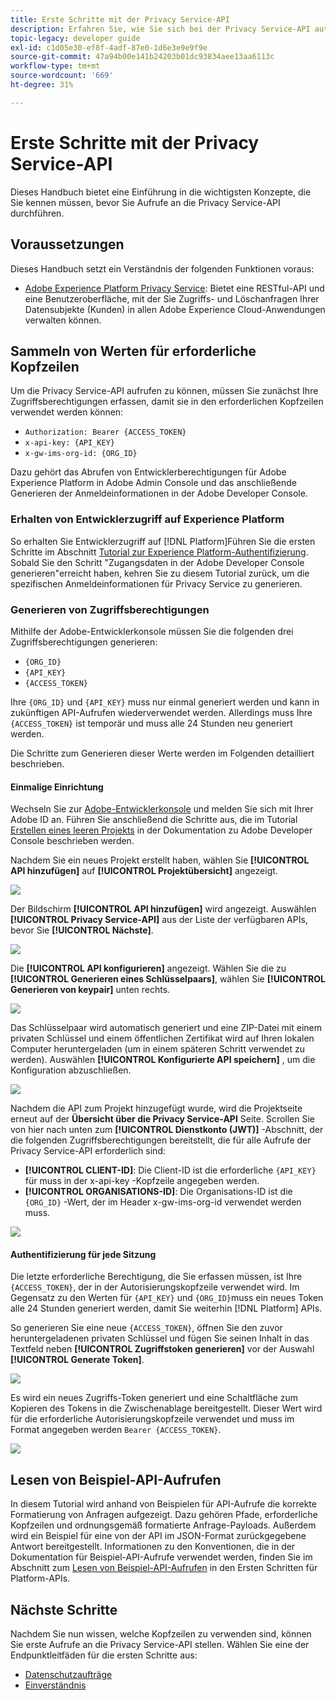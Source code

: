 ```yaml
---
title: Erste Schritte mit der Privacy Service-API
description: Erfahren Sie, wie Sie sich bei der Privacy Service-API authentifizieren und wie Sie Beispiel-API-Aufrufe in der Dokumentation interpretieren.
topic-legacy: developer guide
exl-id: c1d05e30-ef8f-4adf-87e0-1d6e3e9e9f9e
source-git-commit: 47a94b00e141b24203b01dc93834aee13aa6113c
workflow-type: tm+mt
source-wordcount: '669'
ht-degree: 31%

---
```


# Erste Schritte mit der Privacy Service-API

Dieses Handbuch bietet eine Einführung in die wichtigsten Konzepte, die Sie kennen müssen, bevor Sie Aufrufe an die Privacy Service-API durchführen.

## Voraussetzungen

Dieses Handbuch setzt ein Verständnis der folgenden Funktionen voraus:

* [Adobe Experience Platform Privacy Service](../home.md): Bietet eine RESTful-API und eine Benutzeroberfläche, mit der Sie Zugriffs- und Löschanfragen Ihrer Datensubjekte (Kunden) in allen Adobe Experience Cloud-Anwendungen verwalten können.

## Sammeln von Werten für erforderliche Kopfzeilen

Um die Privacy Service-API aufrufen zu können, müssen Sie zunächst Ihre Zugriffsberechtigungen erfassen, damit sie in den erforderlichen Kopfzeilen verwendet werden können:

* `Authorization: Bearer {ACCESS_TOKEN}`
* `x-api-key: {API_KEY}`
* `x-gw-ims-org-id: {ORG_ID}`

Dazu gehört das Abrufen von Entwicklerberechtigungen für Adobe Experience Platform in Adobe Admin Console und das anschließende Generieren der Anmeldeinformationen in der Adobe Developer Console.

### Erhalten von Entwicklerzugriff auf Experience Platform

So erhalten Sie Entwicklerzugriff auf [!DNL Platform]Führen Sie die ersten Schritte im Abschnitt [Tutorial zur Experience Platform-Authentifizierung](https://experienceleague.adobe.com/docs/experience-platform/landing/platform-apis/api-authentication.html?lang=de). Sobald Sie den Schritt &quot;Zugangsdaten in der Adobe Developer Console generieren&quot;erreicht haben, kehren Sie zu diesem Tutorial zurück, um die spezifischen Anmeldeinformationen für Privacy Service zu generieren.

### Generieren von Zugriffsberechtigungen

Mithilfe der Adobe-Entwicklerkonsole müssen Sie die folgenden drei Zugriffsberechtigungen generieren:

* `{ORG_ID}`
* `{API_KEY}`
* `{ACCESS_TOKEN}`

Ihre `{ORG_ID}` und `{API_KEY}` muss nur einmal generiert werden und kann in zukünftigen API-Aufrufen wiederverwendet werden. Allerdings muss Ihre `{ACCESS_TOKEN}` ist temporär und muss alle 24 Stunden neu generiert werden.

Die Schritte zum Generieren dieser Werte werden im Folgenden detailliert beschrieben.

#### Einmalige Einrichtung

Wechseln Sie zur [Adobe-Entwicklerkonsole](https://www.adobe.com/go/devs_console_ui) und melden Sie sich mit Ihrer Adobe ID an. Führen Sie anschließend die Schritte aus, die im Tutorial [Erstellen eines leeren Projekts](https://www.adobe.io/apis/experienceplatform/console/docs.html#!AdobeDocs/adobeio-console/master/projects-empty.md) in der Dokumentation zu Adobe Developer Console beschrieben werden.

Nachdem Sie ein neues Projekt erstellt haben, wählen Sie **[!UICONTROL API hinzufügen]** auf **[!UICONTROL Projektübersicht]** angezeigt.

![](../images/api/getting-started/add-api-button.png)

Der Bildschirm **[!UICONTROL API hinzufügen]** wird angezeigt. Auswählen **[!UICONTROL Privacy Service-API]** aus der Liste der verfügbaren APIs, bevor Sie **[!UICONTROL Nächste]**.

![](../images/api/getting-started/add-privacy-service-api.png)

Die **[!UICONTROL API konfigurieren]** angezeigt. Wählen Sie die zu **[!UICONTROL Generieren eines Schlüsselpaars]**, wählen Sie **[!UICONTROL Generieren von keypair]** unten rechts.

![](../images/api/getting-started/generate-key-pair.png)

Das Schlüsselpaar wird automatisch generiert und eine ZIP-Datei mit einem privaten Schlüssel und einem öffentlichen Zertifikat wird auf Ihren lokalen Computer heruntergeladen (um in einem späteren Schritt verwendet zu werden). Auswählen **[!UICONTROL Konfigurierte API speichern]** , um die Konfiguration abzuschließen.

![](../images/api/getting-started/key-pair-generated.png)

Nachdem die API zum Projekt hinzugefügt wurde, wird die Projektseite erneut auf der **Übersicht über die Privacy Service-API** Seite. Scrollen Sie von hier nach unten zum **[!UICONTROL Dienstkonto (JWT)]** -Abschnitt, der die folgenden Zugriffsberechtigungen bereitstellt, die für alle Aufrufe der Privacy Service-API erforderlich sind:

* **[!UICONTROL CLIENT-ID]**: Die Client-ID ist die erforderliche `{API_KEY}` für muss in der x-api-key -Kopfzeile angegeben werden.
* **[!UICONTROL ORGANISATIONS-ID]**: Die Organisations-ID ist die `{ORG_ID}` -Wert, der im Header x-gw-ims-org-id verwendet werden muss.

![](../images/api/getting-started/jwt-credentials.png)

#### Authentifizierung für jede Sitzung

Die letzte erforderliche Berechtigung, die Sie erfassen müssen, ist Ihre `{ACCESS_TOKEN}`, der in der Autorisierungskopfzeile verwendet wird. Im Gegensatz zu den Werten für `{API_KEY}` und `{ORG_ID}`muss ein neues Token alle 24 Stunden generiert werden, damit Sie weiterhin [!DNL Platform] APIs.

So generieren Sie eine neue `{ACCESS_TOKEN}`, öffnen Sie den zuvor heruntergeladenen privaten Schlüssel und fügen Sie seinen Inhalt in das Textfeld neben **[!UICONTROL Zugriffstoken generieren]** vor der Auswahl **[!UICONTROL Generate Token]**.

![](../images/api/getting-started/paste-private-key.png)

Es wird ein neues Zugriffs-Token generiert und eine Schaltfläche zum Kopieren des Tokens in die Zwischenablage bereitgestellt. Dieser Wert wird für die erforderliche Autorisierungskopfzeile verwendet und muss im Format angegeben werden `Bearer {ACCESS_TOKEN}`.

![](../images/api/getting-started/generated-access-token.png)

## Lesen von Beispiel-API-Aufrufen

In diesem Tutorial wird anhand von Beispielen für API-Aufrufe die korrekte Formatierung von Anfragen aufgezeigt. Dazu gehören Pfade, erforderliche Kopfzeilen und ordnungsgemäß formatierte Anfrage-Payloads. Außerdem wird ein Beispiel für eine von der API im JSON-Format zurückgegebene Antwort bereitgestellt. Informationen zu den Konventionen, die in der Dokumentation für Beispiel-API-Aufrufe verwendet werden, finden Sie im Abschnitt zum [Lesen von Beispiel-API-Aufrufen](../../landing/api-guide.md#sample-api) in den Ersten Schritten für Platform-APIs.

## Nächste Schritte

Nachdem Sie nun wissen, welche Kopfzeilen zu verwenden sind, können Sie erste Aufrufe an die Privacy Service-API stellen. Wählen Sie eine der Endpunktleitfäden für die ersten Schritte aus:

* [Datenschutzaufträge](./privacy-jobs.md)
* [Einverständnis](./consent.md)
